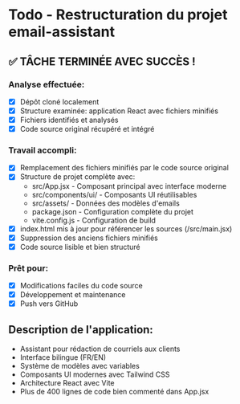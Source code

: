 # Todo - Restructuration du projet email-assistant

## ✅ TÂCHE TERMINÉE AVEC SUCCÈS !

### Analyse effectuée:
- [x] Dépôt cloné localement
- [x] Structure examinée: application React avec fichiers minifiés
- [x] Fichiers identifiés et analysés
- [x] Code source original récupéré et intégré

### Travail accompli:
- [x] Remplacement des fichiers minifiés par le code source original
- [x] Structure de projet complète avec:
  - src/App.jsx - Composant principal avec interface moderne
  - src/components/ui/ - Composants UI réutilisables
  - src/assets/ - Données des modèles d'emails
  - package.json - Configuration complète du projet
  - vite.config.js - Configuration de build
- [x] index.html mis à jour pour référencer les sources (/src/main.jsx)
- [x] Suppression des anciens fichiers minifiés
- [x] Code source lisible et bien structuré

### Prêt pour:
- [x] Modifications faciles du code source
- [x] Développement et maintenance
- [x] Push vers GitHub

## Description de l'application:
- Assistant pour rédaction de courriels aux clients
- Interface bilingue (FR/EN) 
- Système de modèles avec variables
- Composants UI modernes avec Tailwind CSS
- Architecture React avec Vite
- Plus de 400 lignes de code bien commenté dans App.jsx

